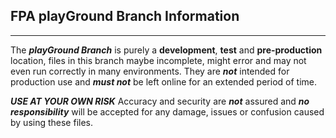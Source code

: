 ## FPA playGround Branch Information
***
The **_playGround Branch_** is purely a **development**, **test** and **pre-production** location, files in this branch maybe incomplete, might error and may not even run correctly in many environments. They are **_not_** intended for production use and **_must not_** be left online for an extended period of time. 

**_USE AT YOUR OWN RISK_**
Accuracy and security are **_not_** assured and **_no responsibility_** will be accepted for any damage, issues or confusion caused by using these files. 